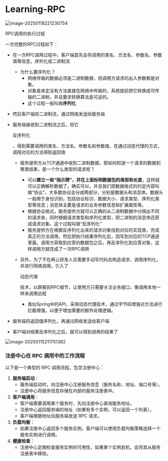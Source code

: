 # Learning-RPC

![image-20250118221230754](https://gitee.com/Jerry-wu-jian/img-load/raw/master/noteImg/202501182212871.png)

RPC调用的执行过程

一次完整的RPC过程如下：

- 在一次RPC调用过程中，客户端首先会将调用的类名、方法名、参数名、参数值等信息，序列化成二进制流

  - 为什么要序列化？
    - 网络传输的数据必须是二进制数据，但调用方请求的出入参数都是对象。
    - 对象是肯定没有方法直接在网络中传输的，系统提前把它转换成可传输的二进制，并且要求转换算法是可逆的。
    - 这个过程一般叫做**序列化**

- 然后客户端将二进制流，通过网络发送给服务端

- 服务端接收到二进制流之后，将它

  反序列化

  ，得到需要调用的类名、方法名、参数名和参数值，在通过动态代理的方式，调用对应的方法得到返回值

  - 服务提供方从TCP通道中收到二进制数据，那如何知道一个请求的数据到哪里结束，是一个什么类型的请求呢？

    - 可以**建立一些“指示牌”，并在上面标明数据包的类型和长度**，这样就可以正确解析数据了。确实可以，并且我们把数据格式的约定内容叫做“协议”。大多数协议会分成两部分，分别是数据头和消息体。数据头一般用于身份识别，包括协议标识、数据大小、请求类型、序列化类型等信息；消息体主要是请求的业务参数信息和扩展属性等。
    - 根据协议格式，服务提供方就可以正确的从二进制数据中分隔出不同的请求来，同时根据请求类型和序列化类型，把二进制的消息体还原成请求对象。这个过程叫做“反序列化”
    - 服务提供方在根据反序列化出来的请求对象找到对应的实现类，完成真正的方法调用，然后把执行结果序列化后，回写到对应的TCP通道里面。调用方获取到应答的数据包之后，再反序列化到应答对象，这样调用方就完成了一次RPC调用

  - 另外，为了不在再让研发人员需要手动写代码去构造请求、调用序列化，并进行网络调用，引入了

    动态代理

    技术，以屏蔽到RPC细节，让使用方只需要关注业务接口，像调用本地一样来调用远程

    - 类似Spring中的API，采用动态代理技术，通过字节码增强对方法进行拦截增强，以便于增加需要的额外处理逻辑。

- 服务端将返回值序列化，再通过网络发送给客户端

- 客户端对结果反序列化之后，就可以得到调用的结果了

![image-20250115211751382](https://gitee.com/Jerry-wu-jian/img-load/raw/master/noteImg/202501152117529.png)

### **注册中心在 RPC 调用中的工作流程**

以下是一个典型的 RPC 调用流程，包含注册中心：

1. **服务端启动**：
   - 服务端启动时，向注册中心注册服务信息（服务名称、地址、端口号等）。
   - 注册中心将服务信息存储在内部的服务注册表中。
2. **客户端调用**：
   - 客户端需要调用某个服务时，先向注册中心查询服务地址。
   - 注册中心返回服务端的地址（如果有多个实例，可以返回一个列表）。
   - 客户端根据地址向服务端发送 RPC 请求。
3. **负载均衡**：
   - 如果注册中心返回多个服务实例，客户端可以使用负载均衡策略选择一个服务实例进行调用。
4. **健康检查**：
   - 注册中心定期检查服务实例的可用性，如果某个实例宕机，会将其从服务注册表中移除。